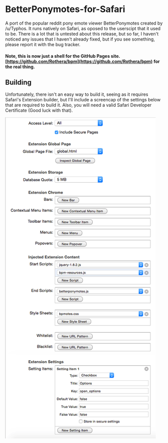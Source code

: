 # BetterPonymotes-for-Safari
A port of the popular reddit pony emote viewer BetterPonymotes created by /u/Typhos. It runs natively on Safari, as oposed to the userscipt that it used to be.
There is a lot that is untested about this release, but so far, I haven't noticed any issues that I haven't already fixed, but if you see something, please report it with the bug tracker.

#### Note, this is now just a shell for the GitHub Pages site. [https://github.com/Rothera/bpm](https://github.com/Rothera/bpm) for the real thing.

## Building
Unfortunately, there isn't an easy way to build it, seeing as it requires Safari's Extension builder, but I'll include a screencap of the settings below that are required to build it.
Also, you will need a valid Safari Developer Certificate (Good luck with that).

![Build Instructions](Build-Instructions.png)
